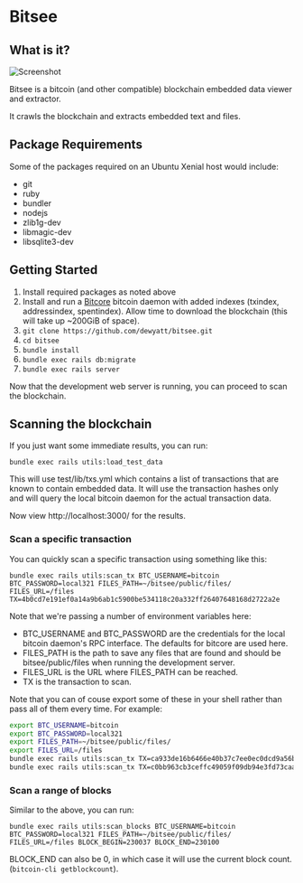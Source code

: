 # Bitsee

## What is it?
![Screenshot](/../screenshots/screenshots/bitsee.png?raw=true "Screenshot")

Bitsee is a bitcoin (and other compatible) blockchain embedded data viewer and extractor.

It crawls the blockchain and extracts embedded text and files.

## Package Requirements
Some of the packages required on an Ubuntu Xenial host would include:
* git
* ruby
* bundler
* nodejs
* zlib1g-dev
* libmagic-dev
* libsqlite3-dev

## Getting Started
1. Install required packages as noted above
2. Install and run a [Bitcore](https://bitcore.io/guides/full-node/) bitcoin daemon with added indexes (txindex, addressindex, spentindex). Allow time to download the blockchain (this will take up ~200GiB of space).
3. `git clone https://github.com/dewyatt/bitsee.git`
4. `cd bitsee`
5. `bundle install`
6. `bundle exec rails db:migrate`
7. `bundle exec rails server`

Now that the development web server is running, you can proceed to scan the blockchain.

## Scanning the blockchain
If you just want some immediate results, you can run:

`bundle exec rails utils:load_test_data`

This will use test/lib/txs.yml which contains a list of transactions that are known to contain embedded data.
It will use the transaction hashes only and will query the local bitcoin daemon for the actual transaction data.

Now view http://localhost:3000/ for the results.

### Scan a specific transaction
You can quickly scan a specific transaction using something like this:

`bundle exec rails utils:scan_tx BTC_USERNAME=bitcoin BTC_PASSWORD=local321 FILES_PATH=~/bitsee/public/files/ FILES_URL=/files TX=4b0cd7e191ef0a14a9b6ab1c5900be534118c20a332ff26407648168d2722a2e`

Note that we're passing a number of environment variables here:
* BTC_USERNAME and BTC_PASSWORD are the credentials for the local bitcoin daemon's RPC interface. The defaults for bitcore are used here.
* FILES_PATH is the path to save any files that are found and should be bitsee/public/files when running the development server.
* FILES_URL is the URL where FILES_PATH can be reached.
* TX is the transaction to scan.

Note that you can of couse export some of these in your shell rather than pass all of them every time. For example:
```sh
export BTC_USERNAME=bitcoin
export BTC_PASSWORD=local321
export FILES_PATH=~/bitsee/public/files/
export FILES_URL=/files
bundle exec rails utils:scan_tx TX=ca933de16b6466e40b37c7ee0ec0dcd9a56bc365a567a5fff81ba4927dd61e23
bundle exec rails utils:scan_tx TX=c0bb963cb3ceffc49059f09db94e3fd73caa3b7a8e005160d49e99020ff6b51a:
```

### Scan a range of blocks

Similar to the above, you can run:

`bundle exec rails utils:scan_blocks BTC_USERNAME=bitcoin BTC_PASSWORD=local321 FILES_PATH=~/bitsee/public/files/ FILES_URL=/files BLOCK_BEGIN=230037 BLOCK_END=230100`

BLOCK_END can also be 0, in which case it will use the current block count. (`bitcoin-cli getblockcount`).
